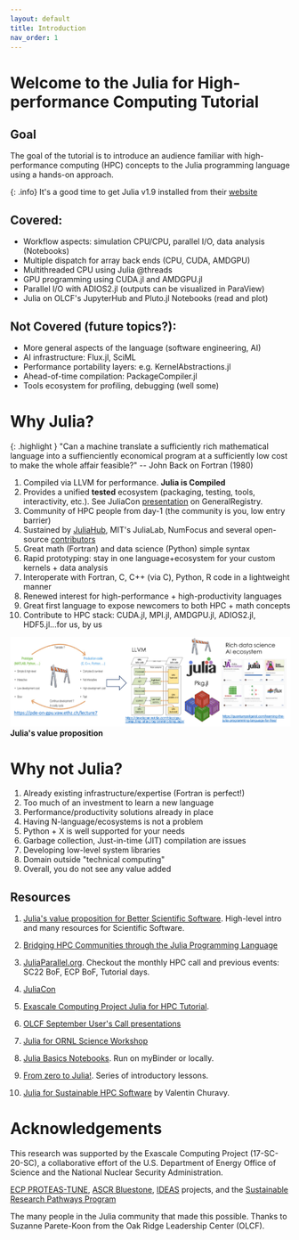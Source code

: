 ```yaml
---
layout: default
title: Introduction
nav_order: 1
---
```


# Welcome to the Julia for High-performance Computing Tutorial

## Goal

The goal of the tutorial is to introduce an audience familiar with high-performance computing (HPC) concepts to the Julia programming language using a hands-on approach.

{: .info}
It's a good time to get Julia v1.9 installed from their [website](https://julialang.org/downloads/)

## Covered:
- Workflow aspects: simulation CPU/CPU, parallel I/O, data analysis (Notebooks)
- Multiple dispatch for array back ends (CPU, CUDA, AMDGPU)
- Multithreaded CPU using Julia @threads
- GPU programming using CUDA.jl and AMDGPU.jl
- Parallel I/O with ADIOS2.jl (outputs can be visualized in ParaView)
- Julia on OLCF's JupyterHub and Pluto.jl Notebooks (read and plot)

## Not Covered (future topics?):
- More general aspects of the language (software engineering, AI)
- AI infrastructure: Flux.jl, SciML
- Performance portability layers: e.g. KernelAbstractions.jl
- Ahead-of-time compilation: PackageCompiler.jl
- Tools ecosystem for profiling, debugging (well some)

# Why Julia?

{: .highlight }
"Can a machine translate a sufficiently rich mathematical language into a suffienciently economical program at a sufficiently low cost to make the whole affair feasible?" 
-- John Back on Fortran (1980)

1. Compiled via LLVM for performance. **Julia is Compiled**
2. Provides a unified **tested** ecosystem (packaging, testing, tools, interactivity, etc.). See JuliaCon [presentation](https://www.youtube.com/watch?v=9YWwiFbaRx8) on GeneralRegistry.
3. Community of HPC people from day-1 (the community is you, low entry barrier)
4. Sustained by [JuliaHub](https://juliahub.com/), MIT's JuliaLab, NumFocus and several open-source [contributors](https://julialang.org/blog/2019/02/julia-entities/)
5. Great math (Fortran) and data science (Python) simple syntax
6. Rapid prototyping: stay in one language+ecosystem for your custom kernels + data analysis
7. Interoperate with Fortran, C, C++ (via C), Python, R code in a lightweight manner
8. Renewed interest for high-performance + high-productivity languages
9. Great first language to expose newcomers to both HPC + math concepts
10. Contribute to HPC stack: CUDA.jl, MPI.jl, AMDGPU.jl, ADIOS2.jl, HDF5.jl...for us, by us

![](images/Blog_2303_julia_value_proposition.png)**Julia's value proposition**

# Why not Julia?

1. Already existing infrastructure/expertise (Fortran is perfect!)
2. Too much of an investment to learn a new language
3. Performance/productivity solutions already in place
4. Having N-language/ecosystems is not a problem
5. Python + X is well supported for your needs
6. Garbage collection, Just-in-time (JIT) compilation are issues
7. Developing low-level system libraries
8. Domain outside "technical computing"
9. Overall, you do not see any value added

## Resources

1. [Julia's value proposition for Better Scientific Software](https://bssw.io/blog_posts/julia-s-value-proposition-for-better-scientific-software). High-level intro and many resources for Scientific Software.

2. [Bridging HPC Communities through the Julia Programming Language](https://arxiv.org/abs/2211.02740)
   
3. [JuliaParallel.org](https://juliaparallel.org/resources/). Checkout the monthly HPC call and previous events: SC22 BoF, ECP BoF, Tutorial days.
   
4. [JuliaCon](https://juliacon.org/2023/)

5. [Exascale Computing Project Julia for HPC Tutorial](https://gcc02.safelinks.protection.outlook.com/?url=https%3A%2F%2Fuoregon.zoom.us%2Frec%2Fshare%2Fd09vvh4vO6tKJbpOJLragcL6ts8Fwc4_GomfVpfhPCf4RJRDZYWBIm0MVaEm6flA.SCh-WAHCuqv5zdVq&data=05%7C01%7Cgodoywf%40ornl.gov%7Ce803251ed6414930b0d008db1452f5fc%7Cdb3dbd434c4b45449f8a0553f9f5f25e%7C1%7C0%7C638126118806670838%7CUnknown%7CTWFpbGZsb3d8eyJWIjoiMC4wLjAwMDAiLCJQIjoiV2luMzIiLCJBTiI6Ik1haWwiLCJXVCI6Mn0%3D%7C3000%7C%7C%7C&sdata=0LyN5HxRKwaet3GXFfQn50S7O3JS1o6%2BNhwoOQuMgA8%3D&reserved=0).

6. [OLCF September User's Call presentations](https://www.olcf.ornl.gov/calendar/userconcall-sep2022/) 

7. [Julia for ORNL Science Workshop](https://ornl.github.io/events/jufos2022/)

8. [Julia Basics Notebooks](https://github.com/ornl-training/julia-basics). Run on myBinder or locally.

9. [From zero to Julia!](https://techytok.com/from-zero-to-julia/). Series of introductory lessons.

10. [Julia for Sustainable HPC Software](https://docs.google.com/presentation/d/1-GEFfkmwZJM44a0BOSpijMpJ8OZ54Or36Ax8LpNbBEg/edit#slide=id.g1e2ac798e0a_0_653) by Valentin Churavy.
 
# Acknowledgements

This research was supported by the Exascale Computing Project (17-SC-20-SC), a collaborative effort of the U.S. Department of Energy Office of Science and the National Nuclear Security Administration. 

[ECP PROTEAS-TUNE](https://www.ornl.gov/project/proteas-tune), [ASCR Bluestone](https://csmd.ornl.gov/Bluestone), [IDEAS](https://ideas-productivity.org/ideas-ecp/) projects, and the [Sustainable Research Pathways Program](https://shinstitute.org/sustainable-research-pathways-srp/) 

The many people in the Julia community that made this possible. Thanks to Suzanne Parete-Koon from the Oak Ridge Leadership Center (OLCF).